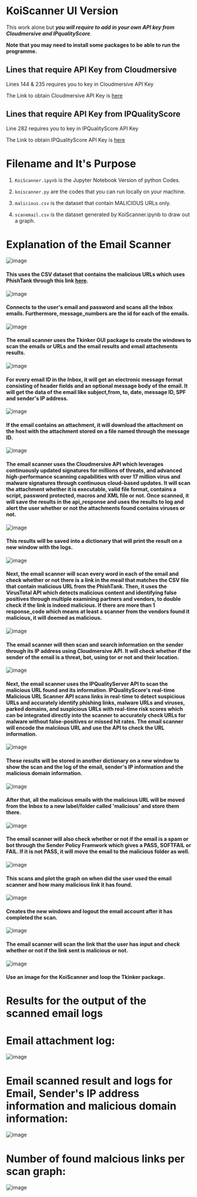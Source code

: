 # KoiScanner UI Version
This work alone but **_you will require to add in your own API key from Cloudmersive and IPqualityScore_**.

**Note that you may need to install some packages to be able to run the programme.**

##  Lines that require API Key from Cloudmersive
Lines 144 & 235 requires you to key in Cloudmersive API Key

The Link to obtain Cloudmersive API Key is [here](https://cloudmersive.com/virus-api)

## Lines that require API Key from IPQualityScore
Line 282 requires you to key in IPQualityScore API Key

The Link to obtain IPQualityScore API Key is [here](https://www.ipqualityscore.com)

# Filename and It's Purpose

1) `KoiScanner.ipynb` is the Jupyter Notebook Version of python Codes.

2) `koiscanner.py`  are the codes that you can run locally on your machine.

3) `malicious.csv` is the dataset that contain MALICIOUS URLs only.

4) `scanemail.csv` is the dataset generated by KoiScanner.ipynb to draw out a graph. 

# Explanation of the Email Scanner
![image](https://user-images.githubusercontent.com/86769746/130252484-f4e621ae-3770-40ed-b368-ae18d6547364.png)
#### This uses the CSV dataset that contains the malicious URLs which uses PhishTank through this link [here](https://www.phishtank.com/developer_info.php).

![image](https://user-images.githubusercontent.com/86769746/130253607-a660f1c6-34f3-4366-acec-14eeb3f03613.png)
#### Connects to the user's email and password and scans all the Inbox emails. Furthermore, message_numbers are the id for each of the emails.

![image](https://user-images.githubusercontent.com/86769746/130253764-62168ce9-96ff-47d0-aabc-d0c7649cf9d8.png)
#### The email scanner uses the Tkinker GUI package to create the windows to scan the emails or URLs and the email results and email attachments results.

![image](https://user-images.githubusercontent.com/86769746/130254657-a4789896-0db1-46a4-a9c1-3a381791a80c.png)
#### For every email ID in the Inbox, it will get an electronic message format consisting of header fields and an optional message body of the email. It will get the data of the email like subject,from, to, date, message ID, SPF and sender's IP address.

![image](https://user-images.githubusercontent.com/86769746/130255543-b81dade3-f9db-41bf-b573-8e5d588305a2.png)
#### If the email contains an attachment, it will download the attachment on the host with the attachment stored on a file named through the message ID.

![image](https://user-images.githubusercontent.com/86769746/130256342-e021c174-ae7b-4610-b471-4d2a2f47d30c.png)
#### The email scanner uses the Cloudmersive API which leverages continuously updated signatures for millions of threats, and advanced high-performance scanning capabilities with over 17 million virus and malware signatures through continuous cloud-based updates. It will scan the attachment whether it is executable, valid file format, contains a script, password protected, macros and XML file or not. Once scanned, it will save the results in the api_response and uses the results to log and alert the user whether or not the attachments found contains viruses or not.

![image](https://user-images.githubusercontent.com/86769746/130257460-f7b70df3-c779-4ebd-b3dd-a5ebc4654bfd.png)
#### This results will be saved into a dictionary that will print the result on a new window with the logs.

![image](https://user-images.githubusercontent.com/86769746/130257635-1f76c4d4-6304-4204-b4e9-60eafd49fc3d.png)
#### Next, the email scanner will scan every word in each of the email and check whether or not there is a link in the meail that matches the CSV file that contain malicious URL from the PhishTank. Then, it uses the VirusTotal API which detects malicious content and identifying false positives through multiple examining partners and vendors, to double check if the link is indeed malicious. If there are more than 1 response_code which means at least a scanner from the vendors found it malicious, it will deemed as malicious.

![image](https://user-images.githubusercontent.com/86769746/130258669-dac8589d-fa2e-45ac-9096-cf9515642e85.png)
#### The email scanner will then scan and search information on the sender through its IP address using Cloudmersive API. It will check whether if the sender of the email is a threat, bot, using tor or not and their location.

![image](https://user-images.githubusercontent.com/86769746/130259029-e1bf934b-48f3-41ca-9739-e9ac62e4d09e.png)
#### Next, the email scanner uses the IPQualityServer API to scan the malicious URL found and its information. IPQualityScore's real-time Malicious URL Scanner API scans links in real-time to detect suspicious URLs and accurately identify phishing links, malware URLs and viruses, parked domains, and suspicious URLs with real-time risk scores which can be integrated directly into the scanner to accurately check URLs for malware without false-positives or missed hit rates. The email scanner will encode the malciious URL and use the API to check the URL information.

![image](https://user-images.githubusercontent.com/86769746/130259795-d8ff5bf3-0a6e-4ab6-ae9c-6c510a653bf1.png)
#### These results will be stored in another dictionary on a new window to show the scan and the log of the email, sender's IP information and the malicious domain information.

![image](https://user-images.githubusercontent.com/86769746/130260064-acf7e43a-679f-4bd0-8444-8faf6b11b2c3.png)
#### After that, all the malicious emails with the malicious URL will be moved from the Inbox to a new label/folder called 'malicious' and store them there.

![image](https://user-images.githubusercontent.com/86769746/130260280-939934c6-5ebb-48cb-8979-ffdf3bf43826.png)
#### The email scanner will also check whether or not if the email is a spam or bot through the Sender Policy Framwork which gives a PASS, SOFTFAIL or FAIL. If it is not PASS, it will move the email to the malicious folder as well.

![image](https://user-images.githubusercontent.com/86769746/130260523-4194c849-1a35-4851-8b14-73c5489d6ee8.png)
#### This scans and plot the graph on when did the user used the email scanner and how many malicious link it has found.

![image](https://user-images.githubusercontent.com/86769746/130260878-9d9cbfa7-5e45-4f6c-a319-b7b4ef6d8830.png)
#### Creates the new windows and logout the email account after it has completed the scan.

![image](https://user-images.githubusercontent.com/86769746/130261012-9f952bef-a81e-47c2-b861-c2f6f3282000.png)
#### The email scanner will scan the link that the user has input and check whether or not if the link sent is malicious or not.

![image](https://user-images.githubusercontent.com/86769746/130261169-fc4a0880-518f-49ba-9349-28dbfc7329d5.png)
#### Use an image for the KoiScanner and loop the Tkinker package.

# Results for the output of the scanned email logs

# Email attachment log:
![image](https://user-images.githubusercontent.com/86769746/130233959-781f1830-c289-4d88-983b-07d9755d49a5.png)

# Email scanned result and logs for Email, Sender's IP address information and malicious domain information:
![image](https://user-images.githubusercontent.com/86769746/130234215-33b08814-a316-4147-a54d-5fe01c020063.png)

# Number of found malcious links per scan graph:
![image](https://user-images.githubusercontent.com/86769746/130234327-7a411441-50f1-48f6-a09d-fbc47844716b.png)

